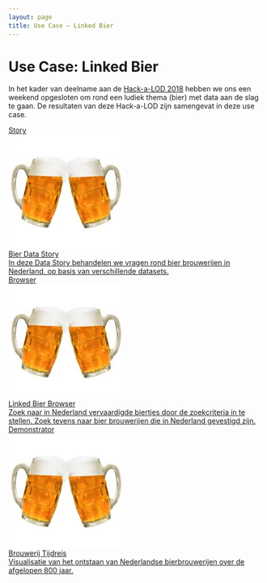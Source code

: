 ```yaml
---
layout: page
title: Use Case ― Linked Bier
---
```

# Use Case: Linked Bier

In het kader van deelname aan de [Hack-a-LOD 2018](http://hackalod.com/index.php/over-hack-a-lod/) hebben we ons een weekend opgesloten om rond een ludiek thema (bier) met data aan de slag te gaan.  De resultaten van deze Hack-a-LOD zijn samengevat in deze use case.

<div class="cards-wrapper">
  <a href="/stories/bier/">
    <div class="card">
      <div class="card-type">Story</div>
      <img class="card-image" src="/assets/images/bier.jpg">
      <div class="card-title">Bier Data Story</div>
      <div class="card-description">In deze Data Story behandelen we vragen rond bier brouwerijen in Nederland, op basis van verschillende datasets.</div>
    </div>
  </a>
  <a href="/browsers/dbeerpedia/">
    <div class="card">
      <div class="card-type">Browser</div>
      <img class="card-image" src="/assets/images/bier.jpg">
      <div class="card-title">Linked Bier Browser</div>
      <div class="card-description">Zoek naar in Nederland vervaardigde biertjes door de zoekcriteria in te stellen.  Zoek tevens naar bier brouwerijen die in Nederland gevestigd zijn.</div>
    </div>
  </a>
  <a href="/demonstrators/brouwerij-tijdreis/">
    <div class="card">
      <div class="card-type">Demonstrator</div>
      <img class="card-image" src="/assets/images/bier.jpg">
      <div class="card-title">Brouwerij Tijdreis</div>
      <div class="card-description">Visualisatie van het ontstaan van Nederlandse bierbrouwerijen over de afgelopen 800 jaar.</div>
    </div>
  </a>
</div>
